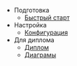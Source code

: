 * Подготовка
  * [Быстрый старт](quickstart.md)
* Настройка
  * [Конфигурация](configuration.md)
* Для диплома
  * [Диплом](diplom.home.md)
  * [Диаграмы](diplom.diagrams.md)